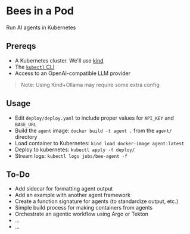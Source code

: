 # Bees in a Pod

Run AI agents in Kubernetes

## Prereqs

* A Kubernetes cluster. We'll use [kind](https://kind.sigs.k8s.io/)
* The [`kubectl` CLI](https://kubectl.docs.kubernetes.io/)
* Access to an OpenAI-compatible LLM provider

> Note: Using Kind+Ollama may require some extra config

## Usage

* Edit `deploy/deploy.yaml` to include proper values for `API_KEY` and `BASE_URL`
* Build the `agent` image: `docker build -t agent .` from the `agent/` directory
* Load container to Kubernetes: `kind load docker-image agent:latest`
* Deploy to kubernetes: `kubectl apply -f deploy/`
* Stream logs: `kubectl logs jobs/bee-agent -f`

## To-Do

* Add sidecar for formatting agent output
* Add an example with another agent framework
* Create a function signature for agents (to standardize output, etc.)
* Simple build process for making containers from agents
* Orchestrate an agentic workflow using Argo or Tekton
* ...
* ...
